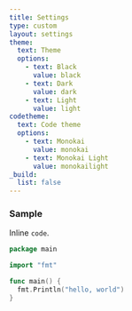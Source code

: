 ```yaml
---
title: Settings
type: custom
layout: settings
theme:
  text: Theme
  options:
    - text: Black
      value: black
    - text: Dark
      value: dark
    - text: Light
      value: light
codetheme:
  text: Code theme
  options:
    - text: Monokai
      value: monokai
    - text: Monokai Light
      value: monokailight
_build:
  list: false
---
```


### Sample

Inline `code`.

```go {linenos=true,hl_lines=["1", "5-7"],linenostart=0}
package main

import "fmt"

func main() {
  fmt.Println("hello, world")
}
```


